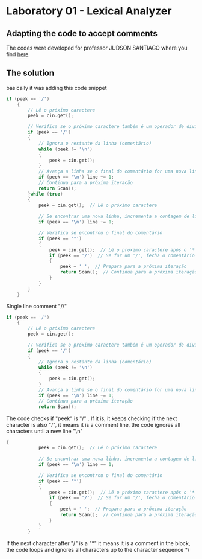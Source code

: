 # Laboratory 01 - Lexical Analyzer

## Adapting the code to accept comments

The codes were developed for professor JUDSON SANTIAGO where you find [here](https://github.com/JudsonSS/Compiladores/tree/master/Labs/Lab06)

## The solution

basically it was adding this code snippet

```c++
if (peek == '/')
    {
        // Lê o próximo caractere
        peek = cin.get();

        // Verifica se o próximo caractere também é um operador de divisão
        if (peek == '/')
        {
            // Ignora o restante da linha (comentário)
            while (peek != '\n')
            {
                peek = cin.get();
            }
            // Avança a linha se o final do comentário for uma nova linha
            if (peek == '\n') line += 1;
            // Continua para a próxima iteração
            return Scan();
        }while (true)
        {
            peek = cin.get();  // Lê o próximo caractere
            
            // Se encontrar uma nova linha, incrementa a contagem de linhas
            if (peek == '\n') line += 1;

            // Verifica se encontrou o final do comentário
            if (peek == '*')
            {
                peek = cin.get();  // Lê o próximo caractere após o '*'
                if (peek == '/')  // Se for um '/', fecha o comentário
                {
                    peek = ' ';  // Prepara para a próxima iteração
                    return Scan();  // Continua para a próxima iteração
                }
            }
		}
	}
```

Single line comment "//"

```c++
if (peek == '/')
    {
        // Lê o próximo caractere
        peek = cin.get();

        // Verifica se o próximo caractere também é um operador de divisão
        if (peek == '/')
        {
            // Ignora o restante da linha (comentário)
            while (peek != '\n')
            {
                peek = cin.get();
            }
            // Avança a linha se o final do comentário for uma nova linha
            if (peek == '\n') line += 1;
            // Continua para a próxima iteração
            return Scan();
```

The code checks if "peek" is "/" . If it is, it keeps checking if the next character is also "/", it means it is a comment line, the code ignores all characters until a new line "\n"

```c++
{
            peek = cin.get();  // Lê o próximo caractere
            
            // Se encontrar uma nova linha, incrementa a contagem de linhas
            if (peek == '\n') line += 1;

            // Verifica se encontrou o final do comentário
            if (peek == '*')
            {
                peek = cin.get();  // Lê o próximo caractere após o '*'
                if (peek == '/')  // Se for um '/', fecha o comentário
                {
                    peek = ' ';  // Prepara para a próxima iteração
                    return Scan();  // Continua para a próxima iteração
                }
            }
		}
```

If the next character after "/" is a "*" it means it is a comment in the block, the code loops and ignores all characters up to the character sequence */
